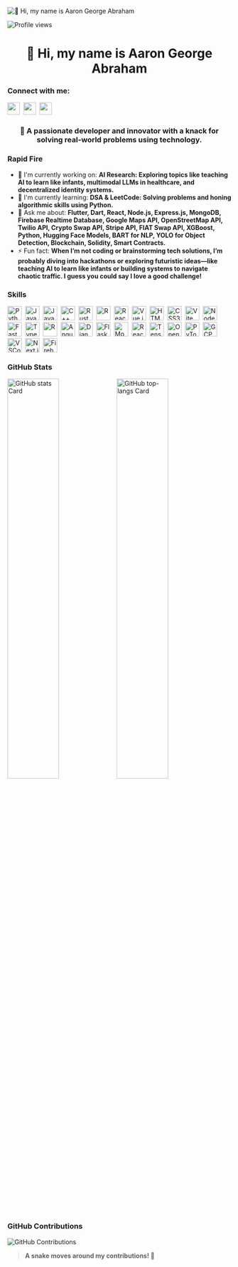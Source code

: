 ![👋 Hi, my name is Aaron George Abraham](https://images-wixmp-ed30a86b8c4ca887773594c2.wixmp.com/f/c83c004e-1370-4756-88e5-4071de797088/dgdq8br-09cc7ad6-a021-47a5-b0e0-917b12b0f7a7.gif?token=eyJ0eXAiOiJKV1QiLCJhbGciOiJIUzI1NiJ9.eyJzdWIiOiJ1cm46YXBwOjdlMGQxODg5ODIyNjQzNzNhNWYwZDQxNWVhMGQyNmUwIiwiaXNzIjoidXJuOmFwcDo3ZTBkMTg4OTgyMjY0MzczYTVmMGQ0MTVlYTBkMjZlMCIsIm9jaiI6W1t7InBhdGgiOiJcL2ZcL2M4M2MwMDRlLTEzNzAtNDc1Ni04OGU1LTQwNzFkZTc5NzA4OFwvZGdkcThici0wOWNjN2FkNi1hMDIxLTQ3YTUtYjBlMC05MTdiMTJiMGY3YTcuZ2lmIn1dXSwiYXVkIjpbInVybjpzZXJ2aWNlOmZpbGUuZG93bmxvYWQiXX0.tqRMtE-b2QiI2nnefNxSDMJvZCcYqFmq2ccg_Xfzqb8)

![Profile views](https://komarev.com/ghpvc/?username=Aarongeo1211&label=Profile%20views&color=0e75b6&style=flat)

<div id="toc">
  <ul align="center" style="list-style: none">
    <summary>
      <h1>
        👋 Hi, my name is Aaron George Abraham
      </h1>
    </summary>
  </ul>
</div>

**<h3 align="left">Connect with me:</h3>** 
<p align="left"><a href="https://www.linkedin.com/in/aaron-george-abraham-19b952256" target="_blank"><img src="https://img.shields.io/badge/LinkedIn-0077B5?style=for-the-badge&logo=linkedin&logoColor=white" height="28" style="margin-right: 4px"></a> <a href="https://www.instagram.com/aaron._.george" target="_blank"><img src="https://img.shields.io/badge/Instagram-E4405F?style=for-the-badge&logo=instagram&logoColor=white" height="28" style="margin-right: 4px"></a> <a href="https://github.com/Aarongeo12111" target="_blank"><img src="https://img.shields.io/badge/GitHub-100000?style=for-the-badge&logo=github&logoColor=white" height="28" style="margin-right: 4px"></a></p>

 **<h3 align="center">🌟 A passionate developer and innovator with a knack for solving real-world problems using technology.</h3>**

**<h3 align="left">Rapid Fire</h3>**

- 💼 I'm currently working on: **AI Research: Exploring topics like teaching AI to learn like infants, multimodal LLMs in healthcare, and decentralized identity systems.**
- 🌱 I'm currently learning: **DSA & LeetCode: Solving problems and honing algorithmic skills using Python.**
- 💬 Ask me about: **Flutter, Dart, React, Node.js, Express.js, MongoDB, Firebase Realtime Database, Google Maps API, OpenStreetMap API, Twilio API, Crypto Swap API, Stripe API, FIAT Swap API, XGBoost, Python, Hugging Face Models, BART for NLP, YOLO for Object Detection, Blockchain, Solidity, Smart Contracts.**
- ⚡ Fun fact: **When I’m not coding or brainstorming tech solutions, I’m probably diving into hackathons or exploring futuristic ideas—like teaching AI to learn like infants or building systems to navigate chaotic traffic. I guess you could say I love a good challenge!**

 **<h3 align="left">Skills</h3>**

<div style="display: flex; flex-wrap: wrap; gap: 4px; justify-content: left;">
  <img src="https://skillicons.dev/icons?i=python" height="32" alt="Python" style="margin-right: 4px">
  <img src="https://skillicons.dev/icons?i=javascript" height="32" alt="JavaScript" style="margin-right: 4px">
  <img src="https://cdn.jsdelivr.net/gh/devicons/devicon@latest/icons/java/java-original-wordmark.svg" height="32" alt="Java" style="margin-right: 4px">
  <img src="https://cdn.jsdelivr.net/gh/devicons/devicon/icons/cplusplus/cplusplus-original.svg" height="32" alt="C++" style="margin-right: 4px">
  <img src="https://cdn.jsdelivr.net/gh/devicons/devicon/icons/rust/rust-original.svg" height="32" alt="Rust" style="margin-right: 4px">
  <img src="https://cdn.jsdelivr.net/gh/devicons/devicon/icons/r/r-original.svg" height="32" alt="R" style="margin-right: 4px">
  <img src="https://cdn.jsdelivr.net/gh/devicons/devicon/icons/react/react-original.svg" height="32" alt="React" style="margin-right: 4px">
  <img src="https://cdn.jsdelivr.net/gh/devicons/devicon/icons/vuejs/vuejs-original.svg" height="32" alt="Vue.js" style="margin-right: 4px">
  <img src="https://cdn.jsdelivr.net/gh/devicons/devicon@latest/icons/html5/html5-original-wordmark.svg" height="32" alt="HTML5" style="margin-right: 4px">
  <img src="https://cdn.jsdelivr.net/gh/devicons/devicon@latest/icons/css3/css3-original-wordmark.svg" height="32" alt="CSS3" style="margin-right: 4px">
  <img src="https://cdn.jsdelivr.net/gh/devicons/devicon@latest/icons/vitejs/vitejs-original.svg" height="32" alt="Vite" style="margin-right: 4px">
  <img src="https://cdn.jsdelivr.net/gh/devicons/devicon@latest/icons/nodejs/nodejs-original-wordmark.svg" height="32" alt="Node.js" style="margin-right: 4px">
  <img src="https://cdn.jsdelivr.net/gh/devicons/devicon/icons/fastapi/fastapi-original.svg" height="32" alt="FastAPI" style="margin-right: 4px">
  <img src="https://skillicons.dev/icons?i=typescript" height="32" alt="TypeScript" style="margin-right: 4px">
  <img src="https://skillicons.dev/icons?i=r" height="32" alt="R" style="margin-right: 4px">
  <img src="https://skillicons.dev/icons?i=angular" height="32" alt="Angular" style="margin-right: 4px">
  <img src="https://skillicons.dev/icons?i=django" height="32" alt="Django" style="margin-right: 4px">
  <img src="https://skillicons.dev/icons?i=flask" height="32" alt="Flask" style="margin-right: 4px">
  <img src="https://skillicons.dev/icons?i=mongodb" height="32" alt="MongoDB" style="margin-right: 4px">
  <img src="https://skillicons.dev/icons?i=react" height="32" alt="React Native" style="margin-right: 4px">
  <img src="https://skillicons.dev/icons?i=tensorflow" height="32" alt="TensorFlow" style="margin-right: 4px">
  <img src="https://skillicons.dev/icons?i=opencv" height="32" alt="OpenCV" style="margin-right: 4px">
  <img src="https://skillicons.dev/icons?i=pytorch" height="32" alt="PyTorch" style="margin-right: 4px">
  <img src="https://skillicons.dev/icons?i=gcp" height="32" alt="GCP" style="margin-right: 4px">
  <img src="https://skillicons.dev/icons?i=vscode" height="32" alt="VSCode" style="margin-right: 4px">
  <img src="https://skillicons.dev/icons?i=nextjs" height="32" alt="Next.js" style="margin-right: 4px">
  <img src="https://skillicons.dev/icons?i=firebase" height="32" alt="Firebase" style="margin-right: 4px">
</div>

**<h3 align="left">GitHub Stats</h3>**

<p align="left">
  <img width="48%" src="https://github-readme-stats.vercel.app/api?username=aarongeo1211&theme=react&hide_title=false&hide_rank=false&show_icons=false&include_all_commits=false&count_private=true&line_height=23" alt="GitHub stats Card" />
  <img width="48%" src="https://github-readme-stats.vercel.app/api/top-langs?username=aarongeo1211&theme=react&hide_title=false&layout=compact&langs_count=6&hide_progress=false&card_width=400" alt="GitHub top-langs Card" />
</p>

**<h3 align="left">GitHub Contributions</h3>**

<!-- GitHub Activity Graph -->
![GitHub Contributions](https://github-readme-activity-graph.vercel.app/graph?username=Aarongeo1211&theme=react&hide_border=true&line=9e4f96&point=3b8e82&area=true&hide_title=true)

> **A snake moves around my contributions! 🐍**
